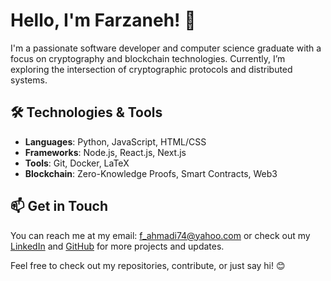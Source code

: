 # Hello, I'm Farzaneh! 👋

I'm a passionate software developer and computer science graduate with a focus on cryptography and blockchain technologies. Currently, I’m exploring the intersection of cryptographic protocols and distributed systems.

## 🛠️ Technologies & Tools
- **Languages**: Python, JavaScript, HTML/CSS
- **Frameworks**: Node.js, React.js, Next.js
- **Tools**: Git, Docker, LaTeX
- **Blockchain**: Zero-Knowledge Proofs, Smart Contracts, Web3

<!-- ## 🌱 Current Projects -->
 

## 📫 Get in Touch
You can reach me at my email: f_ahmadi74@yahoo.com or check out my [LinkedIn](https://www.linkedin.com/in/farzanehahmadi) and [GitHub](https://github.com/FarzanehAhmadi) for more projects and updates.

Feel free to check out my repositories, contribute, or just say hi! 😊
